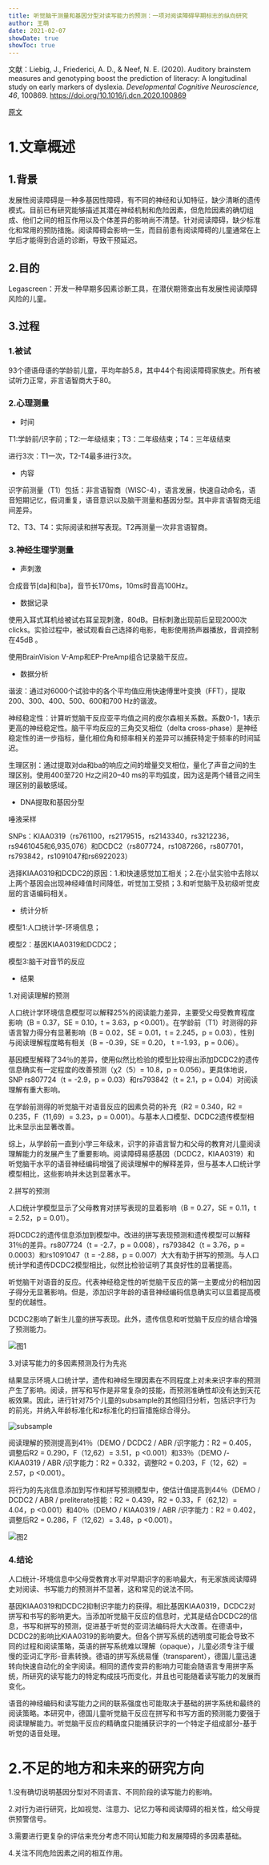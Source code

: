 ```yaml
---
title: 听觉脑干测量和基因分型对读写能力的预测：一项对阅读障碍早期标志的纵向研究
author: 王萌
date: 2021-02-07
showDate: true
showToc: true
---
```


文献：Liebig, J., Friederici, A. D., & Neef, N. E. (2020). Auditory brainstem measures and genotyping boost the prediction of literacy: A longitudinal study on early markers of dyslexia. *Developmental Cognitive Neuroscience, 46*, 100869. https://doi.org/10.1016/j.dcn.2020.100869 

[原文](../Source_Files/2021-02-07-WM1.pdf)

# 1.文章概述

## 1.背景

发展性阅读障碍是一种多基因性障碍，有不同的神经和认知特征，缺少清晰的遗传模式。目前已有研究能够描述其潜在神经机制和危险因素，但危险因素的确切组成、他们之间的相互作用以及个体差异的影响尚不清楚。针对阅读障碍，缺少标准化和常用的预防措施。阅读障碍会影响一生，而目前患有阅读障碍的儿童通常在上学后才能得到合适的诊断，导致干预延迟。

## 2.目的

Legascreen：开发一种早期多因素诊断工具，在潜伏期筛查出有发展性阅读障碍风险的儿童。

## 3.过程

### 1.被试

93个德语母语的学龄前儿童，平均年龄5.8，其中44个有阅读障碍家族史。所有被试听力正常，非言语智商大于80。

### 2.心理测量

- 时间

T1:学龄前/识字前；T2:一年级结束；T3：二年级结束；T4：三年级结束

进行3次：T1一次，T2-T4最多进行3次。

- 内容

识字前测量（T1）包括：非言语智商（WISC-4），语言发展，快速自动命名，语音短期记忆，假词重复，语音意识以及脑干测量和基因分型。其中非言语智商无组间差异。

T2、T3、T4：实际阅读和拼写表现。T2再测量一次非言语智商。

### 3.神经生理学测量

- 声刺激

合成音节[da]和[ba]，音节长170ms，10ms时音高100Hz。

- 数据记录

使用入耳式耳机给被试右耳呈现刺激，80dB。目标刺激出现前后呈现2000次clicks。实验过程中，被试观看自己选择的电影，电影使用扬声器播放，音调控制在45dB 。

使用BrainVision V-Amp和EP-PreAmp组合记录脑干反应。

- 数据分析

谐波：通过对6000个试验中的各个平均值应用快速傅里叶变换（FFT），提取200、300、400、500、600和700 Hz的谐波。

神经稳定性：计算听觉脑干反应亚平均值之间的皮尔森相关系数。系数0-1，1表示更高的神经稳定性。脑干平均反应的三角交叉相位（delta cross-phase）是神经稳定性的进一步指标，量化相位角和频率相关的差异可以捕获特定于频率的时间延迟。

生理区别：通过提取对da和ba的响应之间的增量交叉相位，量化了声音之间的生理区别。使用400至720 Hz之间20–40 ms的平均弧度，因为这是两个辅音之间生理区别的最敏感域。

- DNA提取和基因分型

唾液采样

SNPs：KIAA0319（rs761100，rs2179515，rs2143340，rs3212236，rs9461045和6,935,076）和DCDC2（rs807724，rs1087266，rs807701，rs793842，rs1091047和rs6922023）

选择KIAA0319和DCDC2的原因：1.和快速感觉加工相关；2.在小鼠实验中去除以上两个基因会出现神经峰值时间降低，听觉加工受损；3.和听觉脑干及初级听觉皮层的言语编码相关。

- 统计分析

模型1:人口统计学-环境信息；

模型2：基因KIAA0319和DCDC2；

模型3:脑干对音节的反应

- 结果

1.对阅读理解的预测

人口统计学环境信息模型可以解释25%的阅读能力差异，主要受父母受教育程度影响（B = 0.37，SE = 0.10，t = 3.63，p <0.001）。在学龄前（T1）时测得的非语言智力得分有显著影响（B = 0.02，SE = 0.01，t = 2.245，p = 0.03），性别与阅读理解程度略有相关（B = -0.39，SE = 0.20， t =-1.93，p = 0.06）。

基因模型解释了34％的差异，使用似然比检验的模型比较得出添加DCDC2的遗传信息确实有一定程度的改善预测（χ2（5）= 10.8，p = 0.056）。更具体地说，SNP rs807724（t = -2.9，p = 0.03）和rs793842（t = 2.1，p = 0.04）对阅读理解有重大影响。

在学龄前测得的听觉脑干对语音反应的因素负荷的补充（R2 = 0.340，R2 = 0.235，F（11,69）= 3.23，p = 0.001）。与基本人口模型、DCDC2遗传模型相比未显示出显著改善。

综上，从学龄前一直到小学三年级末，识字的非语言智力和父母的教育对儿童阅读理解能力的发展产生了重要影响。阅读障碍易感基因（DCDC2，KIAA0319）和听觉脑干水平的语音神经编码增强了阅读理解中的解释差异，但与基本人口统计学模型相比，这些影响并未达到显著水平。

2.拼写的预测

人口统计学模型显示了父母教育对拼写表现的显着影响（B = 0.27，SE = 0.11，t = 2.52，p = 0.01）。

将DCDC2的遗传信息添加到模型中。改进的拼写表现预测和遗传模型可以解释31％的差异。rs807724（t = -2.7，p = 0.008），rs793842（t = 3.76，p = 0.0003）和rs1091047（t = -2.88，p = 0.007）大大有助于拼写的预测。与人口统计学和遗传DCDC2模型相比，似然比检验证明了其良好性的显著提高。

听觉脑干对语音的反应。代表神经稳定性的听觉脑干反应的第一主要成分的相加因子得分无显著影响。但是，添加识字年龄的语音神经编码信息确实可以显着提高模型的优越性。

DCDC2影响了新生儿童的拼写表现。此外，遗传信息和听觉脑干反应的结合增强了预测能力。

![图1](../Supporting_Information/2021-02-07-WM1-fig1.png)

3.对读写能力的多因素预测及行为先兆

结果显示环境人口统计学，遗传和神经生理因素在不同程度上对未来识字率的预测产生了影响。阅读，拼写和写作是非常复杂的技能，而预测准确性却没有达到天花板效果。因此，进行针对75个儿童的subsample的其他回归分析，包括识字行为的前兆，并纳入年龄标准化和z标准化的扫盲措施综合得分。

![subsample](../Supporting_Information/2021-02-07-WM1-table1.png)

阅读理解的预测提高到41％（DEMO / DCDC2 / ABR /识字能力：R2 = 0.405，调整后R2 = 0.290，F（12,62）= 3.51，p <0.001）和33％（DEMO /-KIAA0319 / ABR /识字能力：R2 = 0.332，调整R2 = 0.203，F（12，62）= 2.57，p <0.001）。

将行为的先兆信息添加到写作和拼写预测模型中，使估计值提高到44％（DEMO / DCDC2 / ABR / preliterate技能：R2 = 0.439，R2 = 0.33，F（62,12）= 4.04，p <0.001）和40％（DEMO / KIAA0319 / ABR /识字能力：R2 = 0.402，调整后R2 = 0.286，F（12,62）= 3.48，p <0.001）。

![图2](../Supporting_Information/2021-02-07-WM1-fig2.png)

### 4.结论

人口统计-环境信息中父母受教育水平对早期识字的影响最大，有无家族阅读障碍史对阅读、书写能力的预测并不显著，这和常见的说法不同。

基因KIAA0319和DCDC2抑制识字能力的获得。相比基因KIAA0319，DCDC2对拼写和书写的影响更大。当添加听觉脑干反应的信息时，尤其是结合DCDC2的信息，书写和拼写的预测，促进基于听觉的亚词法编码将大大改善。在德语中，DCDC2的影响比KIAA0319的影响要大。但各个拼写系统的透明度可能会导致不同的过程和阅读策略，英语的拼写系统难以理解（opaque），儿童必须专注于缓慢的亚词汇字形-音素转换。德语的拼写系统易懂（transparent），德国儿童迅速转向快速自动化的全字阅读。相同的遗传变异的影响力可能会随语言专用拼字系统，所研究的读写能力的特定构成技巧而变化，并且也可能随着读写能力的发展而变化。

语音的神经编码和读写能力之间的联系强度也可能取决于基础的拼字系统和最终的阅读策略。本研究中，德国儿童听觉脑干反应在拼写和书写方面的预测能力要强于阅读理解能力。听觉脑干反应的精确度只能捕获识字的一个特定子组成部分-基于听觉的语音处理。

# 2.不足的地方和未来的研究方向

1.没有确切说明基因分型对不同语言、不同阶段的读写能力的影响。

2.对行为进行研究，比如视觉、注意力、记忆力等和阅读障碍的相关性，给父母提供预警信号。

3.需要进行更复杂的评估来充分考虑不同认知能力和发展障碍的多因素基础。

4.关注不同危险因素之间的相互作用。





